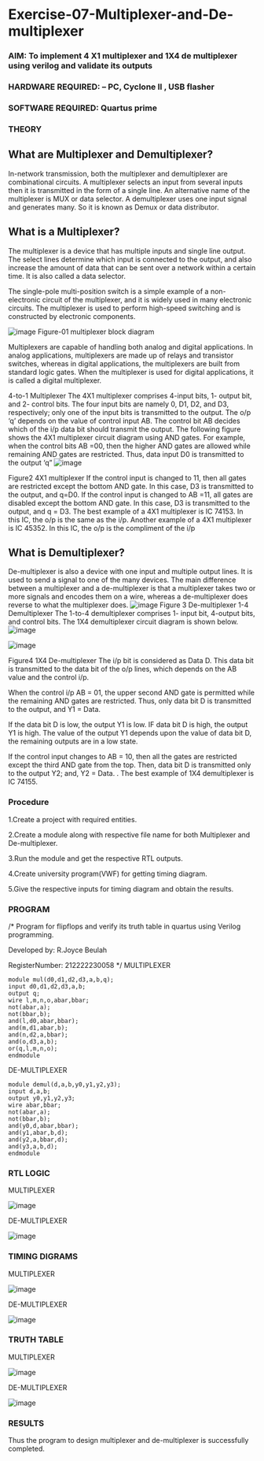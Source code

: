 # Exercise-07-Multiplexer-and-De-multiplexer
### AIM: To implement 4 X1 multiplexer and 1X4 de multiplexer using verilog and validate its outputs
### HARDWARE REQUIRED:  – PC, Cyclone II , USB flasher
### SOFTWARE REQUIRED:   Quartus prime
### THEORY 

## What are Multiplexer and Demultiplexer?
In-network transmission, both the multiplexer and demultiplexer are combinational circuits. A multiplexer selects an input from several inputs then it is transmitted in the form of a single line. An alternative name of the multiplexer is MUX or data selector. A demultiplexer uses one input signal and generates many. So it is known as Demux or data distributor.

## What is a Multiplexer?
The multiplexer is a device that has multiple inputs and single line output. The select lines determine which input is connected to the output, and also increase the amount of data that can be sent over a network within a certain time. It is also called a data selector.

The single-pole multi-position switch is a simple example of a non-electronic circuit of the multiplexer, and it is widely used in many electronic circuits. The multiplexer is used to perform high-speed switching and is constructed by electronic components.

![image](https://user-images.githubusercontent.com/36288975/170912485-73c395c7-23c0-4e78-a53d-a2f0d07d9662.png)
          Figure-01 multiplexer block diagram 

Multiplexers are capable of handling both analog and digital applications. In analog applications, multiplexers are made up of relays and transistor switches, whereas in digital applications, the multiplexers are built from standard logic gates. When the multiplexer is used for digital applications, it is called a digital multiplexer.

4-to-1 Multiplexer
The 4X1 multiplexer comprises 4-input bits, 1- output bit, and 2- control bits. The four input bits are namely 0, D1, D2, and D3, respectively; only one of the input bits is transmitted to the output. The o/p ‘q’ depends on the value of control input AB. The control bit AB decides which of the i/p data bit should transmit the output. The following figure shows the 4X1 multiplexer circuit diagram using AND gates. For example, when the control bits AB =00, then the higher AND gates are allowed while remaining AND gates are restricted. Thus, data input D0 is transmitted to the output ‘q”
![image](https://user-images.githubusercontent.com/36288975/170912568-3598c60a-5035-41f3-b0c4-ccedba13aca5.png)


Figure2 4X1 multiplexer 
If the control input is changed to 11, then all gates are restricted except the bottom AND gate. In this case, D3 is transmitted to the output, and q=D0. If the control input is changed to AB =11, all gates are disabled except the bottom AND gate. In this case, D3 is transmitted to the output, and q = D3. The best example of a 4X1 multiplexer is IC 74153. In this IC, the o/p is the same as the i/p. Another example of a 4X1 multiplexer is IC 45352. In this IC, the o/p is the compliment of the i/p


## What is Demultiplexer?
De-multiplexer is also a device with one input and multiple output lines. It is used to send a signal to one of the many devices. The main difference between a multiplexer and a de-multiplexer is that a multiplexer takes two or more signals and encodes them on a wire, whereas a de-multiplexer does reverse to what the multiplexer does.
![image](https://user-images.githubusercontent.com/36288975/170912606-a30e4b74-1726-4430-b245-2c3c3d9c232d.png)
Figure 3 De-multiplexer 
1-4 Demultiplexer
The 1-to-4 demultiplexer comprises 1- input bit, 4-output bits, and control bits. The 1X4 demultiplexer circuit diagram is shown below.![image](https://user-images.githubusercontent.com/36288975/170912683-00fb746a-1d45-4023-91d1-3a70b841073c.png)

![image](https://user-images.githubusercontent.com/36288975/170912741-7cbd52af-7e0d-4be3-b5c6-6fb9c4eca7c9.png)

Figure4 1X4 De-multiplexer 
The i/p bit is considered as Data D. This data bit is transmitted to the data bit of the o/p lines, which depends on the AB value and the control i/p.

When the control i/p AB = 01, the upper second AND gate is permitted while the remaining AND gates are restricted. Thus, only data bit D is transmitted to the output, and Y1 = Data.

If the data bit D is low, the output Y1 is low. IF data bit D is high, the output Y1 is high. The value of the output Y1 depends upon the value of data bit D, the remaining outputs are in a low state.

If the control input changes to AB = 10, then all the gates are restricted except the third AND gate from the top. Then, data bit D is transmitted only to the output Y2; and, Y2 = Data. . The best example of 1X4 demultiplexer is IC 74155.

 
 
### Procedure
1.Create a project with required entities. 

2.Create a module along with respective file name for both Multiplexer and De-multiplexer.

3.Run the module and get the respective RTL outputs. 

4.Create university program(VWF) for getting timing diagram.

5.Give the respective inputs for timing diagram and obtain the results.



### PROGRAM 
/*
Program for flipflops  and verify its truth table in quartus using Verilog programming.

Developed by: R.Joyce Beulah

RegisterNumber:  212222230058
*/
MULTIPLEXER

```
module mul(d0,d1,d2,d3,a,b,q);
input d0,d1,d2,d3,a,b;
output q;
wire l,m,n,o,abar,bbar;
not(abar,a);
not(bbar,b);
and(l,d0,abar,bbar);
and(m,d1,abar,b);
and(n,d2,a,bbar);
and(o,d3,a,b);
or(q,l,m,n,o);
endmodule

```
DE-MULTIPLEXER

```
module demul(d,a,b,y0,y1,y2,y3);
input d,a,b;
output y0,y1,y2,y3;
wire abar,bbar;
not(abar,a);
not(bbar,b);
and(y0,d,abar,bbar);
and(y1,abar,b,d);
and(y2,a,bbar,d);
and(y3,a,b,d);
endmodule
```

### RTL LOGIC 
MULTIPLEXER

![image](https://github.com/JoyceBeulah/Exercise-07-Multiplexer-and-De--multiplexer/assets/118343698/2f66118e-4df2-4652-9eb9-7b64c323d566)



DE-MULTIPLEXER

![image](https://github.com/JoyceBeulah/Exercise-07-Multiplexer-and-De--multiplexer/assets/118343698/e759c71a-0de1-4805-9fe9-1364ba687d42)





### TIMING DIGRAMS  
MULTIPLEXER

![image](https://github.com/JoyceBeulah/Exercise-07-Multiplexer-and-De--multiplexer/assets/118343698/097ecf8e-dbbb-4e6b-9d06-06fc39f97546)



 DE-MULTIPLEXER
 
 ![image](https://github.com/JoyceBeulah/Exercise-07-Multiplexer-and-De--multiplexer/assets/118343698/4f661462-37d7-45a3-b522-47985c898c6e)





### TRUTH TABLE 
MULTIPLEXER

![image](https://github.com/JoyceBeulah/Exercise-07-Multiplexer-and-De--multiplexer/assets/118343698/59f303e1-d00d-469b-ade7-bcc6f216c4e2)

DE-MULTIPLEXER

![image](https://github.com/JoyceBeulah/Exercise-07-Multiplexer-and-De--multiplexer/assets/118343698/9355eb7e-3174-4cfd-996f-059a74b502bc)





### RESULTS 
Thus the program to design multiplexer and de-multiplexer is successfully completed.
